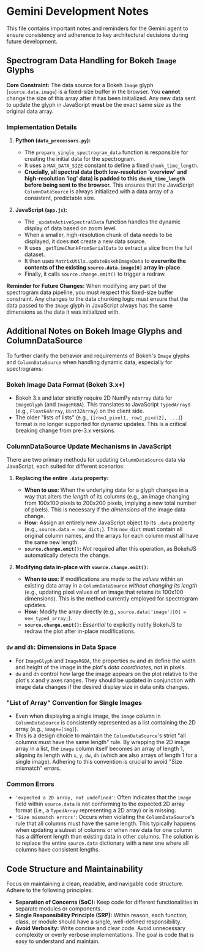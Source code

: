 # Gemini Development Notes

This file contains important notes and reminders for the Gemini agent to ensure consistency and adherence to key architectural decisions during future development.

## Spectrogram Data Handling for Bokeh `Image` Glyphs

**Core Constraint:** The data source for a Bokeh `Image` glyph (`source.data.image`) is a fixed-size buffer in the browser. You **cannot** change the size of this array after it has been initialized. Any new data sent to update the glyph in JavaScript **must** be the exact same size as the original data array.

### Implementation Details

1.  **Python (`data_processors.py`):**
    *   The `prepare_single_spectrogram_data` function is responsible for creating the initial data for the spectrogram.
    *   It uses a `MAX_DATA_SIZE` constant to define a fixed `chunk_time_length`.
    *   **Crucially, all spectral data (both low-resolution 'overview' and high-resolution 'log' data) is padded to this `chunk_time_length` before being sent to the browser.** This ensures that the JavaScript `ColumnDataSource` is always initialized with a data array of a consistent, predictable size.

2.  **JavaScript (`app.js`):**
    *   The `_updateActiveSpectralData` function handles the dynamic display of data based on zoom level.
    *   When a smaller, high-resolution chunk of data needs to be displayed, it does **not** create a new data source.
    *   It uses `_getTimeChunkFromSerialData` to extract a slice from the full dataset.
    *   It then uses `MatrixUtils.updateBokehImageData` to **overwrite the contents of the existing `source.data.image[0]` array in-place**.
    *   Finally, it calls `source.change.emit()` to trigger a redraw.

**Reminder for Future Changes:** When modifying any part of the spectrogram data pipeline, you must respect this fixed-size buffer constraint. Any changes to the data chunking logic must ensure that the data passed to the `Image` glyph in JavaScript always has the same dimensions as the data it was initialized with.

## Additional Notes on Bokeh Image Glyphs and ColumnDataSource

To further clarify the behavior and requirements of Bokeh's `Image` glyphs and `ColumnDataSource` when handling dynamic data, especially for spectrograms:

### Bokeh Image Data Format (Bokeh 3.x+)
-   Bokeh 3.x and later strictly require 2D NumPy `ndarray` data for `ImageGlyph` (and `ImageRGBA`). This translates to JavaScript `TypedArray`s (e.g., `Float64Array`, `Uint32Array`) on the client side.
-   The older "lists of lists" (e.g., `[[row1_pixel1, row1_pixel2], ...]`) format is no longer supported for dynamic updates. This is a critical breaking change from pre-3.x versions.

### ColumnDataSource Update Mechanisms in JavaScript
There are two primary methods for updating `ColumnDataSource` data via JavaScript, each suited for different scenarios:

1.  **Replacing the entire `.data` property:**
    -   **When to use:** When the underlying data for a glyph changes in a way that alters the *length* of its columns (e.g., an image changing from 100x100 pixels to 200x200 pixels, implying a new total number of pixels). This is necessary if the *dimensions* of the image data change.
    -   **How:** Assign an entirely new JavaScript object to its `.data` property (e.g., `source.data = new_dict;`). This `new_dict` must contain all original column names, and the arrays for each column must all have the same new length.
    -   **`source.change.emit()`:** *Not* required after this operation, as BokehJS automatically detects the change.

2.  **Modifying data in-place with `source.change.emit()`:**
    -   **When to use:** If modifications are made to the *values* within an existing data array in a `ColumnDataSource` *without changing its length* (e.g., updating pixel values of an image that retains its 100x100 dimensions). This is the method currently employed for spectrogram updates.
    -   **How:** Modify the array directly (e.g., `source.data['image'][0] = new_typed_array;`).
    -   **`source.change.emit()`:** *Essential* to explicitly notify BokehJS to redraw the plot after in-place modifications.

### `dw` and `dh`: Dimensions in Data Space
-   For `ImageGlyph` and `ImageRGBA`, the properties `dw` and `dh` define the width and height of the image in the plot's *data coordinates*, not in pixels.
-   `dw` and `dh` control how large the image appears on the plot relative to the plot's x and y axes ranges. They should be updated in conjunction with image data changes if the desired display size in data units changes.

### "List of Array" Convention for Single Images
-   Even when displaying a single image, the `image` column in `ColumnDataSource` is consistently represented as a list containing the 2D array (e.g., `image=[img]`).
-   This is a design choice to maintain the `ColumnDataSource`'s strict "all columns must have the same length" rule. By wrapping the 2D image array in a list, the `image` column itself becomes an array of length 1, aligning its length with `x`, `y`, `dw`, `dh` (which are also arrays of length 1 for a single image). Adhering to this convention is crucial to avoid "Size mismatch" errors.

### Common Errors
-   `'expected a 2D array, not undefined'`: Often indicates that the `image` field within `source.data` is not conforming to the expected 2D array format (i.e., a `TypedArray` representing a 2D array) or is missing.
-   `'Size mismatch errors'`: Occurs when violating the `ColumnDataSource`'s rule that all columns must have the same length. This typically happens when updating a subset of columns or when new data for one column has a different length than existing data in other columns. The solution is to replace the entire `source.data` dictionary with a new one where all columns have consistent lengths.

## Code Structure and Maintainability

Focus on maintaining a clean, readable, and navigable code structure. Adhere to the following principles:

*   **Separation of Concerns (SoC):** Keep code for different functionalities in separate modules or components.
*   **Single Responsibility Principle (SRP):** Within reason, each function, class, or module should have a single, well-defined responsibility.
*   **Avoid Verbosity:** Write concise and clear code. Avoid unnecessary complexity or overly verbose implementations. The goal is code that is easy to understand and maintain.
